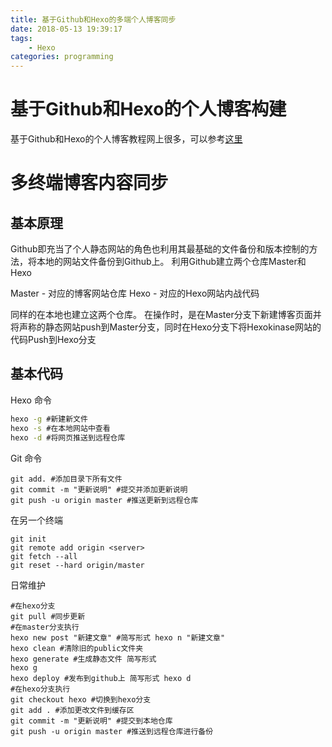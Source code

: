 ```yaml
---
title: 基于Github和Hexo的多端个人博客同步
date: 2018-05-13 19:39:17
tags:
    - Hexo
categories: programming
---
```

# 基于Github和Hexo的个人博客构建

基于Github和Hexo的个人博客教程网上很多，可以参考[这里](https://www.jianshu.com/p/6fb0b287f950)

# 多终端博客内容同步

## 基本原理
Github即充当了个人静态网站的角色也利用其最基础的文件备份和版本控制的方法，将本地的网站文件备份到Github上。
利用Github建立两个仓库Master和Hexo

Master - 对应的博客网站仓库
Hexo   - 对应的Hexo网站内战代码

同样的在本地也建立这两个仓库。
在操作时，是在Master分支下新建博客页面并将声称的静态网站push到Master分支，同时在Hexo分支下将Hexokinase网站的代码Push到Hexo分支

## 基本代码

Hexo 命令
```cmd
hexo -g #新建新文件
hexo -s #在本地网站中查看
hexo -d #将网页推送到远程仓库
```

Git 命令
```
git add. #添加目录下所有文件
git commit -m "更新说明" #提交并添加更新说明
git push -u origin master #推送更新到远程仓库

```
在另一个终端
```
git init 
git remote add origin <server> 
git fetch --all 
git reset --hard origin/master

```

日常维护
```
#在hexo分支
git pull #同步更新 
#在master分支执行
hexo new post "新建文章" #简写形式 hexo n "新建文章" 
hexo clean #清除旧的public文件夹
hexo generate #生成静态文件 简写形式 
hexo g 
hexo deploy #发布到github上 简写形式 hexo d 
#在hexo分支执行
git checkout hexo #切换到hexo分支
git add . #添加更改文件到缓存区 
git commit -m "更新说明" #提交到本地仓库 
git push -u origin master #推送到远程仓库进行备份

```